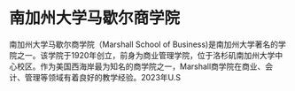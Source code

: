 # 南加州大学马歇尔商学院

南加州大学马歇尔商学院（Marshall School of Business)是南加州大学著名的学院之一。该学院于1920年创立，前身为商业管理学院，位于洛杉矶南加州大学中心校区。作为美国西海岸最为知名的商学院之一，Marshall商学院在商业、会计、管理等领域有着良好的教学经验。2023年U.S